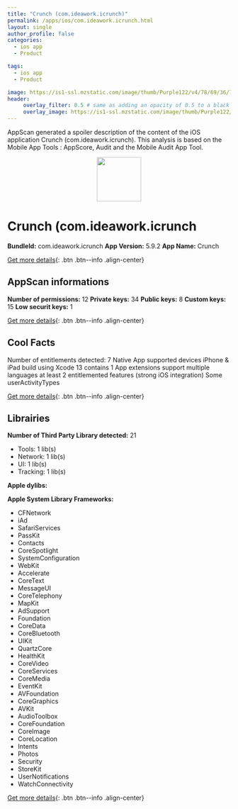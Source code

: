 ```yaml
---
title: "Crunch (com.ideawork.icrunch)"
permalink: /apps/ios/com.ideawork.icrunch.html
layout: single
author_profile: false
categories: 
  - ios app 
  - Product 

tags: 
  - ios app 
  - Product 

image: https://is1-ssl.mzstatic.com/image/thumb/Purple122/v4/78/69/36/7869367a-9c87-4e47-8ca4-4348c21b8528/AppIcon-1x_U007emarketing-0-7-0-85-220.png/512x512bb.jpg
header: 
     overlay_filter: 0.5 # same as adding an opacity of 0.5 to a black background
     overlay_image: https://is1-ssl.mzstatic.com/image/thumb/Purple122/v4/78/69/36/7869367a-9c87-4e47-8ca4-4348c21b8528/AppIcon-1x_U007emarketing-0-7-0-85-220.png/512x512bb.jpg
---
```

AppScan generated a spoiler description of the content of the iOS application Crunch (com.ideawork.icrunch). This analysis is based on the Mobile App Tools : AppScore, Audit and the Mobile Audit App Tool.

  
  
<div style="text-align: center;"><img src="https://is1-ssl.mzstatic.com/image/thumb/Purple122/v4/78/69/36/7869367a-9c87-4e47-8ca4-4348c21b8528/AppIcon-1x_U007emarketing-0-7-0-85-220.png/512x512bb.jpg" width="100" height="100"></div>  
  
# Crunch (com.ideawork.icrunch

**BundleId:** com.ideawork.icrunch
**App Version:** 5.9.2
**App Name:** Crunch


[Get more details](/pricing.html){: .btn .btn--info .align-center}  
  
## AppScan informations 

**Number of permissions:** 12
**Private keys:** 34
**Public keys:** 8
**Custom keys:** 15
**Low securit keys:** 1
  
[Get more details](/pricing.html){: .btn .btn--info .align-center}

## Cool Facts

Number of entitlements detected: 7
Native App
supported devices iPhone & iPad
build using Xcode 13
contains 1 App extensions
support multiple languages
at least 2 entitlemented features (strong iOS integration)
Some userActivityTypes
  
[Get more details](/pricing.html){: .btn .btn--info .align-center}

## Librairies 
**Number of Third Party Library detected:** 21
- Tools: 1 lib(s)
- Network: 1 lib(s)
- UI: 1 lib(s)
- Tracking: 1 lib(s)

**Apple dylibs:**


**Apple System Library Frameworks:**
- CFNetwork
- iAd
- SafariServices
- PassKit
- Contacts
- CoreSpotlight
- SystemConfiguration
- WebKit
- Accelerate
- CoreText
- MessageUI
- CoreTelephony
- MapKit
- AdSupport
- Foundation
- CoreData
- CoreBluetooth
- UIKit
- QuartzCore
- HealthKit
- CoreVideo
- CoreServices
- CoreMedia
- EventKit
- AVFoundation
- CoreGraphics
- AVKit
- AudioToolbox
- CoreFoundation
- CoreImage
- CoreLocation
- Intents
- Photos
- Security
- StoreKit
- UserNotifications
- WatchConnectivity


  
[Get more details](/pricing.html){: .btn .btn--info .align-center}

